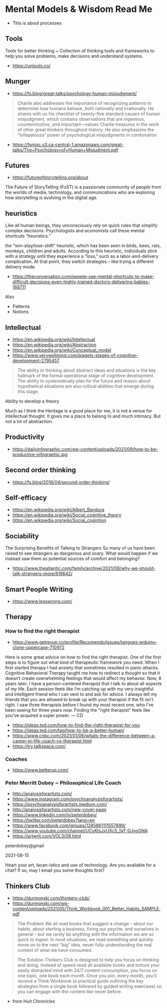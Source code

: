 # Mental Models & Wisdom Read Me

* This is about processes


## Tools

Tools for better thinking ~ Collection of thinking tools and frameworks to help you solve problems, make decisions and understand systems.
* https://untools.co/

## Munger

* https://fs.blog/great-talks/psychology-human-misjudgment/

> Charlie also addresses the importance of recognizing patterns to determine how humans behave, both rationally and irrationally. He shares with us his checklist of twenty-five standard causes of human misjudgment, which contains observations that are ingenious, counterintuitive, and important—values Charlie treasures in the work of other great thinkers throughout history. He also emphasizes the “lollapalooza” power of psychological misjudgments in combination.

* https://fsmisc.s3.ca-central-1.amazonaws.com/great-talks/The+Psychology+of+Human+Misjudment.pdf

## Futures

* https://futureofstorytelling.org/about

The Future of StoryTelling (FoST) is a passionate community of people from the worlds of media, technology, and communications who are exploring how storytelling is evolving in the digital age.


## heuristics

Like all human beings, they unconsciously rely on quick rules that simplify complex decisions. Psychologists and economists call these mental shortcuts “heuristics.”

the “win-stay/lose-shift” heuristic, which has been seen in birds, bees, rats, monkeys, children and adults. According to this heuristic, individuals stick with a strategy until they experience a “loss,” such as a labor-and-delivery complication. At that point, they switch strategies – like trying a different delivery mode.

* https://theconversation.com/people-use-mental-shortcuts-to-make-difficult-decisions-even-highly-trained-doctors-delivering-babies-168711

Also

* Patterns
* Notions


## Intellectual

* https://en.wikipedia.org/wiki/Intellectual
* https://en.wikipedia.org/wiki/Abstraction
* https://en.wikipedia.org/wiki/Conceptual_model
* https://www.verywellmind.com/piagets-stages-of-cognitive-development-2795457

>The ability to thinking about abstract ideas and situations is the key hallmark of the formal operational stage of cognitive development. The ability to systematically plan for the future and reason about hypothetical situations are also critical abilities that emerge during this stage.

Ability to develop a theory

Much as I think the Heritage is a good place for me, it is not a venue for intellectual thought. It gives me a place to belong to and much intimacy. But not a lot of abstraction.

## Productivity

* https://dailyinfographic.com/wp-content/uploads/2021/09/how-to-be-productive-infographic.jpg

## Second order thinking

* https://fs.blog/2016/04/second-order-thinking/


## Self-efficacy

* https://en.wikipedia.org/wiki/Albert_Bandura
* https://en.wikipedia.org/wiki/Social_cognitive_theory
* https://en.wikipedia.org/wiki/Social_cognition



## Sociability

The Surprising Benefits of Talking to Strangers
So many of us have been raised to see strangers as dangerous and scary. What would happen if we instead saw them as potential sources of comfort and belonging?

* https://www.theatlantic.com/family/archive/2021/08/why-we-should-talk-strangers-more/619642/



## Smart People Writing

* https://www.lesswrong.com/


## Therapy


### How to find the right therapist

* https://www.getrevue.co/profile/Recomendo/issues/tangoes-arduino-clone-uppercase-710972

Here is some great advice on how to find the right therapist. One of the first steps is to figure out what kind of therapeutic framework you need. When I first started therapy I had anxiety that sometimes resulted in panic attacks. Cognitive Behavioral Therapy taught me how to redirect a thought so that it doesn’t create overwhelming feelings that would affect my behavior. Now, 8 years later, I have a person-centered therapist that I talk to about all aspects of my life. Each session feels like I’m catching up with my very insightful and intelligent friend who I can vent to and ask for advice. I always tell my friends that you are allowed to break up with your therapist if the fit isn’t right. I saw three therapists before I found my most recent one, who I’ve been seeing for three years now. Finding the “right therapist” feels like you’ve acquired a super power. — CD

* https://ideas.ted.com/how-to-find-the-right-therapist-for-you
* https://ideas.ted.com/tag/how-to-be-a-better-human/
* https://www.cnbc.com/2021/01/06/whats-the-difference-between-a-career-or-life-coach-vs-therapist.html
* https://try.talkspace.com/


### Coaches

* https://www.betterup.com/


### Peter Merritt Dobey ~ Philosophical Life Coach

* http://analysisforartists.com/
* https://www.instagram.com/psychoanalysisforartists/
* https://psychoanalysisforartists.medium.com/
* http://analysisforartists.com/new-cover-page
* https://www.linkedin.com/in/peterdobey/
* https://twitter.com/peterdobey?lang=en
* https://www.facebook.com/groups/1285861111557699/
* https://www.youtube.com/channel/UCvKtsJxUXcS_faT-GJyoGNA
* https://artwrit.com/VOL3/08.html

peterdobey@gmail

2021-08-15

Heart your art, lacan-istics and use of technology.
Are you available for a chat? If so, may I email you some thoughts first?


## Thinkers Club

* https://durmonski.com/thinkers-club/
* https://durmonski.com/wp-content/uploads/2021/05/Think_Workbook_001_Better_Habits_SAMPLE.pdf

>The Problem
>We all read books that suggest a change – about our habits, about starting a business, fixing our psyche, and ourselves in general – but we rarely do anything with the information we are so quick to ingest. In most situations, we read something and quickly move on to the next “big” idea, never fully understanding the real context of what we have consumed.
>
>The Solution
>Thinkers Club is designed to help you focus on thinking and doing. Instead of speed-read all available books and torture your easily distracted mind with 24/7 content consumption, you focus on one topic, one book each month. Once you join, every month, you’ll receive a Think Workbook (a practical guide outlining the key strategies from a single book followed by guided writing exercises) so you can engage with the content like never before.

* from Huit Chronicles

